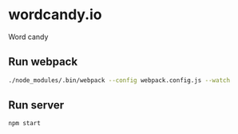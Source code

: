 # wordcandy.io
Word candy

## Run webpack

```bash
./node_modules/.bin/webpack --config webpack.config.js --watch
```


## Run server

```bash
npm start
```
